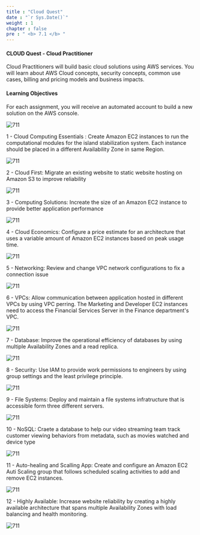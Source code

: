 ```yaml
---
title : "Cloud Quest"
date : "`r Sys.Date()`"
weight : 1
chapter : false
pre : " <b> 7.1 </b> "
---
```


#### CLOUD Quest - Cloud Practitioner

Cloud Practitioners will build basic cloud solutions using AWS services. You will learn about AWS Cloud concepts, security concepts, common use cases, billing and pricing models and business impacts.

#### Learning Objectives
For each assignment, you will receive an automated account to build a new solution on the AWS console.

![711](/thedevops/images/7-awsprojects/7.1-cquest/0.png?featherlight=false&width=40pc)

1 - Cloud Computing Essentials : Create Amazon EC2 instances to run the computational modules for the island stabilization system. Each instance should be placed in a different Availability Zone in same Region.

![711](/thedevops/images/7-awsprojects/7.1-cquest/1.png?featherlight=false&width=90pc)

2 - Cloud First: Migrate an existing website to static website hosting on  Amazon S3 to improve reliability

![711](/thedevops/images/7-awsprojects/7.1-cquest/2.png?featherlight=false&width=90pc)

3 - Computing Solutions: Increate the size of an Amazon EC2 instance to provide better application performance

![711](/thedevops/images/7-awsprojects/7.1-cquest/3.png?featherlight=false&width=90pc)

4 - Cloud Economics: Configure a price estimate for an architecture that uses a variable amount of Amazon EC2 instances based on peak usage time.

![711](/thedevops/images/7-awsprojects/7.1-cquest/4.png?featherlight=false&width=90pc)

5 - Networking: Review and change VPC network configurations to fix a connection issue

![711](/thedevops/images/7-awsprojects/7.1-cquest/5.png?featherlight=false&width=90pc)

6 - VPCs: Allow communication between application hosted in different VPCs by using VPC perring. The Marketing and Developer EC2 instances need to access the Financial Services Server in the Finance department's VPC.

![711](/thedevops/images/7-awsprojects/7.1-cquest/6.png?featherlight=false&width=90pc)

7 - Database: Improve the operational efficiency of databases by using multiple Availability Zones and a read replica.

![711](/thedevops/images/7-awsprojects/7.1-cquest/7.png?featherlight=false&width=90pc)

8 - Security: Use IAM to provide work permissions to engineers by using group settings and the least privilege principle.

![711](/thedevops/images/7-awsprojects/7.1-cquest/8.png?featherlight=false&width=90pc)

9 - File Systems: Deploy and maintain a file systems infratructure that is accessible form three different servers.

![711](/thedevops/images/7-awsprojects/7.1-cquest/9.png?featherlight=false&width=90pc)

10 - NoSQL: Craete a database to help our video streaming team track customer viewing behaviors from metadata, such as movies watched and device type

![711](/thedevops/images/7-awsprojects/7.1-cquest/10.png?featherlight=false&width=90pc)

11 - Auto-healing and Scalling App: Create and configure an Amazon EC2 Auti Scaling group that follows scheduled scaling activities to add and remove EC2 instances.

![711](/thedevops/images/7-awsprojects/7.1-cquest/11.png?featherlight=false&width=90pc)

12 - Highly Available: Increase website reliability by creating a highly available architecture that spans multiple Availability Zones with load balancing and health monitoring.

![711](/thedevops/images/7-awsprojects/7.1-cquest/12.png?featherlight=false&width=90pc)